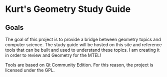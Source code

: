 # Kurt's Geometry Study Guide

## Goals

The goal of this project is to provide a bridge between geometry topics
and computer science.  The study guide will be hosted on this site and
reference tools that can be built and used to understand these topics.
I am creating it in order to review and Geometry for the MTEL!

Tools are based on Qt Community Edition.  For this reason, the project is licensed under the GPL.